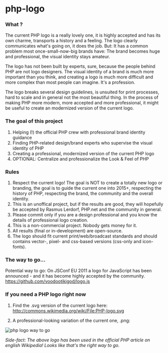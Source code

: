 # php-logo

### What ?

The current PHP logo is a really lovely one, it is highly accepted and has its own charme, transports a history and a
feeling. The logo clearly communicates what's going on, it does the job. But: It has a common problem most
once-small-now-big brands have: The brand becomes huge and professional, the visual identity stays amateur.

The logo has not been built by experts, sure, because the people behind PHP are not logo designers. The visual
identity of a brand is much more important than you think, and creating a logo is much more difficult and more
complex than most people can imagine. It's a profession.

The logo breaks several design guidelines, is unsuited for print processes, hard to scale and in general not the
most beautiful thing. In the process of making PHP more modern, more accepted and more professional, it might be
useful to create an modernized version of the current logo.

### The goal of this project

1. Helping (!) the official PHP crew with professional brand identity guidance
2. Finding PHP-related design/brand experts who supervise the visual identity of PHP
3. Creating a professional, modernized version of the current PHP logo
4. OPTIONAL: Centralize and professionalize the Look & Feel of PHP

### Rules

1. Respect the current logo! The goal is NOT to create a totally new logo or branding, the goal is to guide the
current one into 2015+, respecting the history of PHP, respecting the brand, the community and the overall identity.
2. This is an unoffical project, but if the results are good, they will hopefully be accepted by Rasmus Lerdorf,
PHP.net and the community in general.
3. Please commit only if you are a design professional and you know the details of professional logo creation.
4. This is a non-commercial project. Nobody gets money for it.
5. All results (final or in-development) are open-source.
6. The logo should fit current print/web/broadcast standards and should contains vector-, pixel- and css-based
versions (css-only and icon-fonts).

### The way to go...

Potential way to go: On JSConf EU 2011 a logo for JavaScript has been announced - and it has become highly accepted
by the community. https://github.com/voodootikigod/logo.js

### If you need a PHP logo right now

1. Find the .svg version of the current logo here: http://commons.wikimedia.org/wiki/File:PHP-logo.svg

2. A professional-looking variation of the current one, .png:

![php logo way to go](php-logo.png)

*Side-fact: The above logo has been used in the official PHP article on english Wikipedia! Looks like that's the right way to go.*
